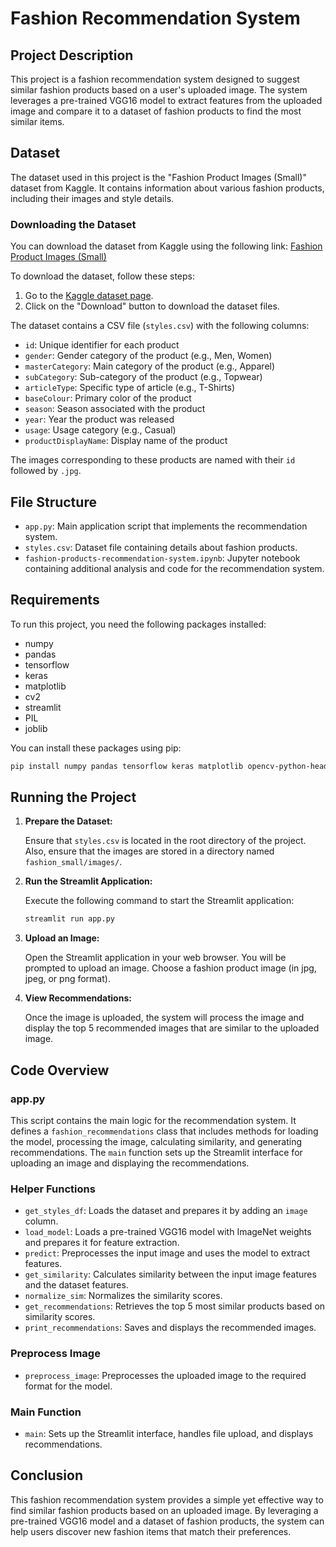 

# Fashion Recommendation System

## Project Description

This project is a fashion recommendation system designed to suggest similar fashion products based on a user's uploaded image. The system leverages a pre-trained VGG16 model to extract features from the uploaded image and compare it to a dataset of fashion products to find the most similar items.

## Dataset

The dataset used in this project is the "Fashion Product Images (Small)" dataset from Kaggle. It contains information about various fashion products, including their images and style details.

### Downloading the Dataset

You can download the dataset from Kaggle using the following link: [Fashion Product Images (Small)](https://www.kaggle.com/datasets/paramaggarwal/fashion-product-images-small)

To download the dataset, follow these steps:

1. Go to the [Kaggle dataset page](https://www.kaggle.com/datasets/paramaggarwal/fashion-product-images-small).
2. Click on the "Download" button to download the dataset files.

The dataset contains a CSV file (`styles.csv`) with the following columns:
- `id`: Unique identifier for each product
- `gender`: Gender category of the product (e.g., Men, Women)
- `masterCategory`: Main category of the product (e.g., Apparel)
- `subCategory`: Sub-category of the product (e.g., Topwear)
- `articleType`: Specific type of article (e.g., T-Shirts)
- `baseColour`: Primary color of the product
- `season`: Season associated with the product
- `year`: Year the product was released
- `usage`: Usage category (e.g., Casual)
- `productDisplayName`: Display name of the product

The images corresponding to these products are named with their `id` followed by `.jpg`.

## File Structure

- `app.py`: Main application script that implements the recommendation system.
- `styles.csv`: Dataset file containing details about fashion products.
- `fashion-products-recommendation-system.ipynb`: Jupyter notebook containing additional analysis and code for the recommendation system.

## Requirements

To run this project, you need the following packages installed:

- numpy
- pandas
- tensorflow
- keras
- matplotlib
- cv2
- streamlit
- PIL
- joblib

You can install these packages using pip:

```bash
pip install numpy pandas tensorflow keras matplotlib opencv-python-headless streamlit pillow joblib
```

## Running the Project

1. **Prepare the Dataset:**

   Ensure that `styles.csv` is located in the root directory of the project. Also, ensure that the images are stored in a directory named `fashion_small/images/`.

2. **Run the Streamlit Application:**

   Execute the following command to start the Streamlit application:

   ```bash
   streamlit run app.py
   ```

3. **Upload an Image:**

   Open the Streamlit application in your web browser. You will be prompted to upload an image. Choose a fashion product image (in jpg, jpeg, or png format).

4. **View Recommendations:**

   Once the image is uploaded, the system will process the image and display the top 5 recommended images that are similar to the uploaded image.

## Code Overview

### app.py

This script contains the main logic for the recommendation system. It defines a `fashion_recommendations` class that includes methods for loading the model, processing the image, calculating similarity, and generating recommendations. The `main` function sets up the Streamlit interface for uploading an image and displaying the recommendations.

### Helper Functions

- `get_styles_df`: Loads the dataset and prepares it by adding an `image` column.
- `load_model`: Loads a pre-trained VGG16 model with ImageNet weights and prepares it for feature extraction.
- `predict`: Preprocesses the input image and uses the model to extract features.
- `get_similarity`: Calculates similarity between the input image features and the dataset features.
- `normalize_sim`: Normalizes the similarity scores.
- `get_recommendations`: Retrieves the top 5 most similar products based on similarity scores.
- `print_recommendations`: Saves and displays the recommended images.

### Preprocess Image

- `preprocess_image`: Preprocesses the uploaded image to the required format for the model.

### Main Function

- `main`: Sets up the Streamlit interface, handles file upload, and displays recommendations.

## Conclusion

This fashion recommendation system provides a simple yet effective way to find similar fashion products based on an uploaded image. By leveraging a pre-trained VGG16 model and a dataset of fashion products, the system can help users discover new fashion items that match their preferences.
